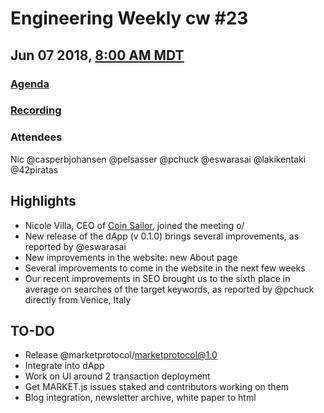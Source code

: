 # Engineering Weekly cw #23
## Jun 07 2018, [8:00 AM MDT](https://www.worldtimebuddy.com/?qm=1&lid=7&h=7&date=2018-6-7&sln=8-8.5)
### [Agenda](https://github.com/MARKETProtocol/community/issues/50)
### [Recording](https://www.youtube.com/watch?v=rKf66mJlKuo)
### Attendees
Nic @casperbjohansen @pelsasser @pchuck @eswarasai @lakikentaki @42piratas

## Highlights

- Nicole Villa, CEO of [Coin Sailor](https://www.coinsailor.com/), joined the meeting o/
- New release of the dApp (v 0.1.0) brings several improvements, as reported by @eswarasai 
- New improvements in the website: new About page
- Several improvements to come in the website in the next few weeks
- Our recent improvements in SEO brought us to the sixth place in average on searches of the target keywords, as reported by @pchuck directly from Venice, Italy

## TO-DO
 
- Release @marketprotocol/marketprotocol@1.0
- Integrate into dApp
- Work on UI around 2 transaction deployment
- Get MARKET.js issues staked and contributors working on them
- Blog integration, newsletter archive, white paper to html
